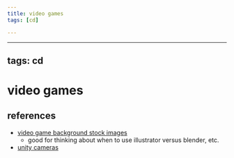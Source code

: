 ```yaml
---
title: video games
tags: [cd]

---
```


---
tags: cd
---

# video games

## references
* [video game background stock images](https://stock.adobe.com/search?k=game%20background)
    * good for thinking about when to use illustrator versus blender, etc.
* [unity cameras](https://docs.unity3d.com/Manual/class-Camera.html)
